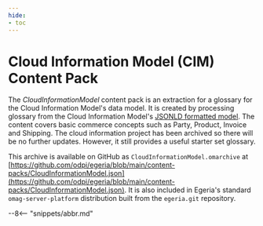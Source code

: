 ```yaml
---
hide:
- toc
---
```


<!-- SPDX-License-Identifier: CC-BY-4.0 -->
<!-- Copyright Contributors to the Egeria project. -->

# Cloud Information Model (CIM) Content Pack

The *CloudInformationModel* content pack is an extraction for a glossary for the Cloud Information Model's data model.  It is created by processing glossary from the Cloud Information Model's [JSONLD formatted model](https://raw.githubusercontent.com/cloudinformationmodel/cloudinformationmodel/master/dist/model.jsonld). The content covers basic commerce concepts such as Party, Product, Invoice and Shipping. The cloud information project has been archived so there will be no further updates. However, it still provides a useful starter set glossary.

This archive is available on GitHub as `CloudInformationModel.omarchive` at [https://github.com/odpi/egeria/blob/main/content-packs/CloudInformationModel.json](https://github.com/odpi/egeria/blob/main/content-packs/CloudInformationModel.json).  It is also included in Egeria's standard `omag-server-platform` distribution built from the `egeria.git` repository.

--8<-- "snippets/abbr.md"